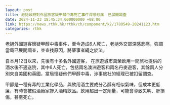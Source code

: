```yaml
---
layout: post
title: 老撾政府對外國旅客疑甲醇中毒死亡事件深感悲痛　已展開調查
date: 2024-11-23 18:45:34.000000000 +08:00
link: https://news.rthk.hk/rthk/ch/component/k2/1780549-20241123.htm
categories: rthk
---
```


老撾外國遊客懷疑甲醇中毒事件，至今造成6人死亡，老撾外交部深感悲痛，強調當局已展開調查，並查找原因，將肇事者繩之於法。
 
自本月12日以來，先後有十多名外國遊客， 在旅遊城市萬榮飲用一間旅社提供的酒水後不適送院，其中6人死亡，包括兩名澳洲遊客和兩名丹麥遊客，其餘兩人分別來自美國和英國，當局懷疑他們甲醇中毒，涉事旅社的經理已被扣留調查。

甲醇是一種有毒的工業化學品，與飲用酒主要成分乙醇有相似氣味，但成本更低廉，有時會被假酒廠家摻入酒精飲品。飲用超出一定劑量，可能會導致失明、肝損傷，甚至死亡。
